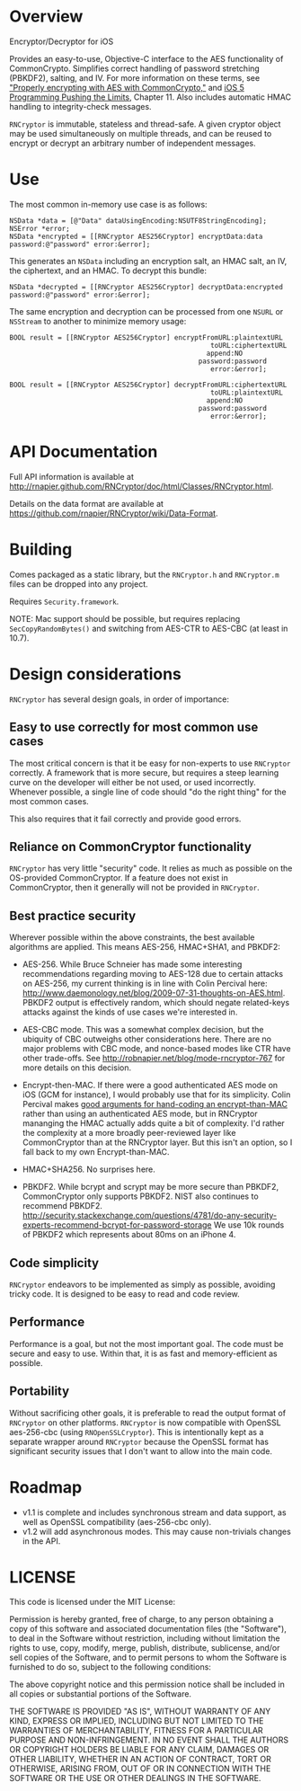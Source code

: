 # Overview

Encryptor/Decryptor for iOS
 
Provides an easy-to-use, Objective-C interface to the AES functionality of CommonCrypto. Simplifies correct handling of
password stretching (PBKDF2), salting, and IV. For more information on these terms, see ["Properly encrypting with AES
with CommonCrypto,"](http://robnapier.net/blog/aes-commoncrypto-564) and [iOS 5 Programming Pushing the Limits](http://iosptl.com), Chapter 11.
Also includes automatic HMAC handling to integrity-check messages.

`RNCryptor` is immutable, stateless and thread-safe. A given cryptor object may be used simultaneously on multiple
threads, and can be reused to encrypt or decrypt an arbitrary number of independent messages.

# Use

The most common in-memory use case is as follows:

    NSData *data = [@"Data" dataUsingEncoding:NSUTF8StringEncoding];
    NSError *error;
    NSData *encrypted = [[RNCryptor AES256Cryptor] encryptData:data password:@"password" error:&error];

This generates an `NSData` including an encryption salt, an HMAC salt, an IV, the ciphertext, and an HMAC. To decrypt this bundle:

    NSData *decrypted = [[RNCryptor AES256Cryptor] decryptData:encrypted password:@"password" error:&error];

The same encryption and decryption can be processed from one `NSURL` or `NSStream` to another to minimize memory usage:

    BOOL result = [[RNCryptor AES256Cryptor] encryptFromURL:plaintextURL
              									      toURL:ciphertextURL 
												     append:NO 
												   password:password 
												      error:&error];

    BOOL result = [[RNCryptor AES256Cryptor] decryptFromURL:ciphertextURL
              									      toURL:plaintextURL
												     append:NO 
												   password:password 
												      error:&error];

# API Documentation

Full API information is available at http://rnapier.github.com/RNCryptor/doc/html/Classes/RNCryptor.html.

Details on the data format are available at https://github.com/rnapier/RNCryptor/wiki/Data-Format.

# Building

Comes packaged as a static library, but the `RNCryptor.h` and `RNCryptor.m` files can be dropped into any project.

Requires `Security.framework`.

NOTE: Mac support should be possible, but requires replacing `SecCopyRandomBytes()` and switching from AES-CTR to AES-CBC (at least in 10.7).

# Design considerations

`RNCryptor` has several design goals, in order of importance:

## Easy to use correctly for most common use cases

The most critical concern is that it be easy for non-experts to use `RNCryptor` correctly. A framework that is more secure, but requires a steep learning curve on the developer will either be not used, or used incorrectly. Whenever possible, a single line of code should "do the right thing" for the most common cases.

This also requires that it fail correctly and provide good errors.

## Reliance on CommonCryptor functionality

`RNCryptor` has very little "security" code. It relies as much as possible on the OS-provided CommonCryptor. If a feature does not exist in CommonCryptor, then it generally will not be provided in `RNCryptor`.

## Best practice security

Wherever possible within the above constraints, the best available algorithms are applied. This means AES-256, HMAC+SHA1, and PBKDF2:

* AES-256. While Bruce Schneier has made some interesting recommendations regarding moving to AES-128 due to certain attacks on AES-256, my current thinking is in line with Colin Percival here: http://www.daemonology.net/blog/2009-07-31-thoughts-on-AES.html. PBKDF2 output is effectively random, which should negate related-keys attacks against the kinds of use cases we're interested in.

* AES-CBC mode. This was a somewhat complex decision, but the ubiquity of CBC outweighs other considerations here. There are no
major problems with CBC mode, and nonce-based modes like CTR have other trade-offs. See http://robnapier.net/blog/mode-rncryptor-767 for
more details on this decision.

* Encrypt-then-MAC. If there were a good authenticated AES mode on iOS (GCM for instance), I would probably use that for
its simplicity. Colin Percival makes [good arguments for hand-coding an encrypt-than-MAC](http://www.daemonology.net/blog/2009-06-24-encrypt-then-mac.html) rather than using an authenticated
AES mode, but in RNCryptor mananging the HMAC actually adds quite a bit of complexity. I'd rather the complexity at a
more broadly peer-reviewed layer like CommonCryptor than at the RNCryptor layer. But this isn't an option, so I fall back
to my own Encrypt-than-MAC. 

* HMAC+SHA256. No surprises here.

* PBKDF2. While bcrypt and scrypt may be more secure than PBKDF2, CommonCryptor only supports PBKDF2. NIST also continues to recommend PBKDF2. http://security.stackexchange.com/questions/4781/do-any-security-experts-recommend-bcrypt-for-password-storage We use 10k rounds of PBKDF2 which represents about 80ms on an iPhone 4.

## Code simplicity

`RNCryptor` endeavors to be implemented as simply as possible, avoiding tricky code. It is designed to be easy to read and code review.

## Performance

Performance is a goal, but not the most important goal. The code must be secure and easy to use. Within that, it is as fast and memory-efficient as possible.

## Portability

Without sacrificing other goals, it is preferable to read the output format of `RNCryptor` on other platforms. `RNCryptor` is now
compatible with OpenSSL aes-256-cbc (using `RNOpenSSLCryptor`). This is intentionally kept as a separate wrapper around
`RNCryptor` because the OpenSSL format has significant security issues that I don't want to allow into the main code.

# Roadmap

* v1.1 is complete and includes synchronous stream and data support, as well as OpenSSL compatibility (aes-256-cbc only).
* v1.2 will add asynchronous modes. This may cause non-trivials changes in the API.


# LICENSE
This code is licensed under the MIT License:

Permission is hereby granted, free of charge, to any person obtaining a 
copy of this software and associated documentation files (the "Software"),
to deal in the Software without restriction, including without limitation
the rights to use, copy, modify, merge, publish, distribute, sublicense,
and/or sell copies of the Software, and to permit persons to whom the
Software is furnished to do so, subject to the following conditions:
 
The above copyright notice and this permission notice shall be included in
all copies or substantial portions of the Software.

THE SOFTWARE IS PROVIDED "AS IS", WITHOUT WARRANTY OF ANY KIND, EXPRESS OR 
IMPLIED, INCLUDING BUT NOT LIMITED TO THE WARRANTIES OF MERCHANTABILITY,
FITNESS FOR A PARTICULAR PURPOSE AND NON-INFRINGEMENT. IN NO EVENT SHALL THE
AUTHORS OR COPYRIGHT HOLDERS BE LIABLE FOR ANY CLAIM, DAMAGES OR OTHER
LIABILITY, WHETHER IN AN ACTION OF CONTRACT, TORT OR OTHERWISE, ARISING
FROM, OUT OF OR IN CONNECTION WITH THE SOFTWARE OR THE USE OR OTHER
DEALINGS IN THE SOFTWARE.

